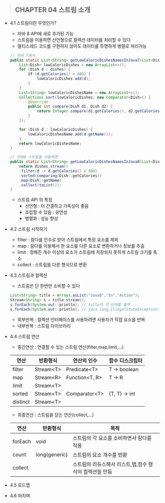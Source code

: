 > ## CHAPTER 04 스트림 소개

* 4.1 스트림이란 무엇인가?

    * 자바 8 API에 새로 추가된 기능
    * 스트림을 이용하면 선언형으로 컬렉션 데이터를 처리할 수 있다
    * 멀티스레드 코드를 구현하지 않아도 데이터를 투명하게 병렬로 처리가능

    ```java
    // 자바 7에서
    public static List<String> getLowCaloricDishesNamesInJava7(List<Dish> dishes) {
        List<Dish> lowCaloricDishes = new ArrayList<>();
        for (Dish d : dishes) {
            if (d.getCalories() < 400) {
                lowCaloricDishes.add(d);
            }
        }
        List<String> lowCaloricDishesName = new ArrayList<>();
        Collections.sort(lowCaloricDishes, new Comparator<Dish>() {
            @Override
            public int compare(Dish d1, Dish d2) {
                return Integer.compare(d1.getCalories(), d2.getCalories());
            }
        });

        for (Dish d : lowCaloricDishes) {
            lowCaloricDishesName.add(d.getName());
        }
        return lowCaloricDishesName;
    }

    // 자바8 스트림을 이용하면
    public static List<String> getLowCaloricDishesNamesInJava8(List<Dish> dishes) {
        return dishes.stream()
        .filter(d -> d.getCalories() < 400)
        .sorted(comparing(Dish::getCalories))
        .map(Dish::getName)
        .collect(toList());
    }
    ```
    * 스트림 API 의 특징
        * 선언형 : 더 간결하고 가독성이 좋음
        * 조립할 수 있음 : 유연성
        * 병렬화 : 성능 향상

* 4.2 스트림 시작하기

    * filter : 람다를 인수로 받아 스트림에서 특정 요소를 제외
    * map : 람다를 이용해서 한 요소를 다른 요소로 변환하거나 정보를 추출
    * limit : 정해진 개수 이상의 요소가 스트림에 저장되지 못하게 스트림 크기를 축소
    * collect : 스트림을 다른 형식으로 변환

* 4.3 스트림과 컬렉션

    * 스트림은 단 한번만 소비할 수 있다
    ```java
    List<String> title = Arrays.asList("Java8","In","Action");
    Stream<String> s = title.stream();
    s.forEach(System.out::println); // title의 각 단어를 출력
    s.forEach(System.out::println); // java.lang.IllegalStateException: 스트림이 이미 소비되었거나 닫힘
    ```
    * 외부반복 : 컬렉션 인터페이스를 사용하려면 사용자가 직접 요소를 반복
    * 내부반복 : 스트림 라이브러리

* 4.4 스트림 연산

    * 중간연산 : 연결할 수 있는 스트림 연산(filter,map,limit,...)

    |연산|반환형식|연산의 인수|함수 디스크립터|
    |---|---|---|---|
    |filter|Stream\<T>|Predicate\<T>|T -> boolean|
    |map|Stream\<R>|Function\<T, R>| T -> R|
    |limit|Stream\<T>|||
    |sorted|Stream\<T>|Comparator\<T>|(T, T) -> int|
    |distinct|Stream\<T>|||


    * 최종연산 : 스트림을 닫는 연산(collect,...)

    |연산|반환형식|목적|
    |---|---|---|
    |forEach|void|스트림의 각 요소를 소비하면서 람다를 적용|
    |count|long(generic)|스트림의 요소 개수를 반환|
    |collect||스트림의 리듀스해서 리스트,맵,정수 형식의 컬렉션을 만듬|
    
* 4.5 로드맵
* 4.6 마치며